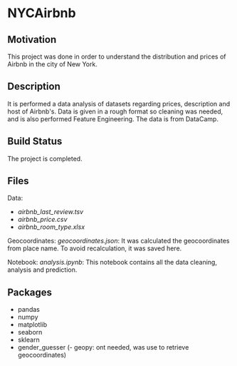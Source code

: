 # NYCAirbnb
## Motivation
This project was done in order to understand the distribution and prices of Airbnb in the city of New York.

## Description
It is performed a data analysis of datasets regarding prices, description and host of Airbnb's. Data is given in a rough format so cleaning was needed, and is also performed Feature Engineering. The data is from DataCamp.

## Build Status
The project is completed.

## Files
Data: 
- _airbnb_last_review.tsv_
- _airbnb_price.csv_
- _airbnb_room_type.xlsx_

Geocoordinates:
_geocoordinates.json_: It was calculated the geocoordinates from place name. To avoid recalculation, it was saved here.

Notebook:
_analysis.ipynb_: This notebook contains all the data cleaning, analysis and prediction.

## Packages
- pandas
- numpy
- matplotlib
- seaborn
- sklearn
- gender_guesser
(- geopy: ont needed, was use to retrieve geocoordinates)
